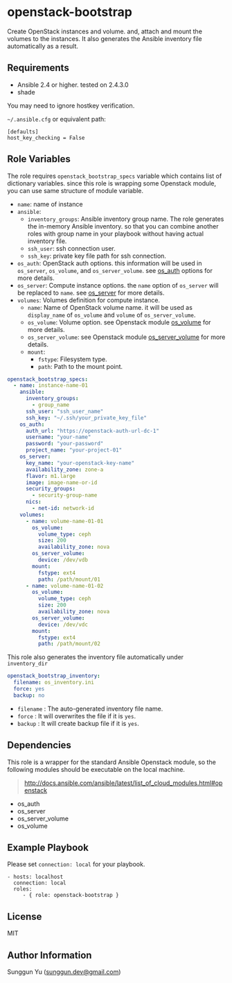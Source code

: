openstack-bootstrap
===================

Create OpenStack instances and volume. and, attach and mount the volumes to the instances. It also generates the Ansible inventory file automatically as a result.

Requirements
------------

- Ansible 2.4 or higher. tested on 2.4.3.0 
- shade

You may need to ignore hostkey verification.

`~/.ansible.cfg` or equivalent path: 
```
[defaults]
host_key_checking = False
```

Role Variables
--------------

The role requires `openstack_bootstrap_specs` variable which contains list of dictionary variables. since this role is wrapping some Openstack module, you can use same structure of module variable.

- `name`: name of instance
- `ansible`: 
  - `inventory_groups`: Ansible inventory group name. The role generates the in-memory Ansible inventory. so that you can combine another roles with group name in your playbook without having actual inventory file.
  - `ssh_user`: ssh connection user.
  - `ssh_key`:  private key file path for ssh connection.
- `os_auth`: OpenStack auth options. this information will be used in `os_server`, `os_volume`, and `os_server_volume`. see [os_auth](http://docs.ansible.com/ansible/latest/os_auth_module.html) options for more details.
- `os_server`: Compute instance options. the `name` option of `os_server` will be replaced to `name`. see [os_server](http://docs.ansible.com/ansible/latest/os_server_module.html) for more details. 
- `volumes`: Volumes definition for compute instance. 
  - `name`: Name of OpenStack volume name. it will be used as `display_name` of `os_volume` and `volume` of `os_server_volume`.
  - `os_volume`: Volume option. see Openstack module [os_volume](http://docs.ansible.com/ansible/latest/os_volume_module.html) for more details.
  - `os_server_volume`: see Openstack module [os\_server_volume](http://docs.ansible.com/ansible/latest/os_server_volume_module.html) for more details.
  - `mount`:
    - `fstype`: Filesystem type.
    - `path`: Path to the mount point.


```yaml
openstack_bootstrap_specs:
  - name: instance-name-01
    ansible:
      inventory_groups:
        - group_name
      ssh_user: "ssh_user_name"
      ssh_key: "~/.ssh/your_private_key_file"
    os_auth:
      auth_url: "https://openstack-auth-url-dc-1"
      username: "your-name"
      password: "your-password"
      project_name: "your-project-01"
    os_server:
      key_name: "your-openstack-key-name"
      availability_zone: zone-a
      flavor: m1.large
      image: image-name-or-id
      security_groups:
        - security-group-name
      nics:
        - net-id: network-id
    volumes:
      - name: volume-name-01-01
        os_volume:
          volume_type: ceph
          size: 200
          availability_zone: nova
        os_server_volume:
          device: /dev/vdb
        mount:
          fstype: ext4
          path: /path/mount/01
      - name: volume-name-01-02
        os_volume:
          volume_type: ceph
          size: 200
          availability_zone: nova
        os_server_volume:
          device: /dev/vdc
        mount:
          fstype: ext4
          path: /path/mount/02
```


This role also generates the inventory file automatically under `inventory_dir`

```yaml
openstack_bootstrap_inventory:
  filename: os_inventory.ini
  force: yes
  backup: no
```

- `filename` : The auto-generated inventory file name.
- `force` : It will overwrites the file if it is `yes`.
- `backup` : It will create backup file if it is `yes`.


Dependencies
------------

This role is a wrapper for the standard Ansible Openstack module, so the following modules should be executable on the local machine. 

> http://docs.ansible.com/ansible/latest/list_of_cloud_modules.html#openstack

- os_auth
- os_server
- os\_server_volume
- os_volume


Example Playbook
----------------
Please set `connection: local` for your playbook.

    - hosts: localhost
      connection: local
      roles:
         - { role: openstack-bootstrap }

License
-------

MIT

Author Information
------------------

Sunggun Yu (<sunggun.dev@gmail.com>)
